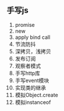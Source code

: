 ## 手写js

1. promise  
2. new  
3. apply bind call  
4. 节流防抖  
5. 深拷贝，浅拷贝
6. 发布订阅  
7. 观察者模式  
8. 手写http库  
9. 手写event模块  
10. 实现类的继承  
11. 模拟Object.create
12. 模拟instanceof